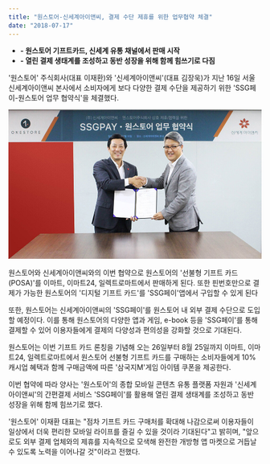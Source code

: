```yaml
---
title: "원스토어-신세계아이앤씨, 결제 수단 제휴를 위한 업무협약 체결"
date: "2018-07-17"
---
```


- **\- 원스토어 기프트카드, 신세계 유통 채널에서 판매 시작**
- **\- 열린 결제 생태계를 조성하고 동반 성장을 위해 함께 힘쓰기로 다짐**

'원스토어' 주식회사(대표 이재환)와 '신세계아이앤씨'(대표 김장욱)가 지난 16일 서울 신세계아이앤씨 본사에서 소비자에게 보다 다양한 결제 수단을 제공하기 위한 'SSG페이-원스토어 업무 협약식'을 체결했다.

![](images/180717_01.jpg)

원스토어와 신세계아이앤씨와의 이번 협약으로 원스토어의 '선불형 기프트 카드(POSA)'를 이마트, 이마트24, 일렉트로마트에서 판매하게 된다. 또한 핀번호만으로 결제가 가능한 원스토어의 '디지털 기프트 카드'를 'SSG페이'앱에서 구입할 수 있게 된다 

또한, 원스토어는 신세계아이앤씨의 'SSG페이'를 원스토어 내 외부 결제 수단으로 도입할 예정이다. 이를 통해 원스토어의 다양한 앱과 게임, e-book 등을 'SSG페이'를 통해 결제할 수 있어 이용자들에게 결제의 다양성과 편의성을 강화할 것으로 기대된다.

원스토어는 이번 기프트 카드 론칭을 기념해 오는 26일부터 8월 25일까지 이마트, 이마트24, 일렉트로마트에서 원스토어 선불형 기프트 카드를 구매하는 소비자들에게 10% 캐시업 혜택과 함께 구매금액에 따른 '삼국지M'게임 아이템 쿠폰을 제공한다. 

이번 협약에 따라 양사는 '원스토어'의 종합 모바일 콘텐츠 유통 플랫폼 자원과 '신세계아이앤씨'의 간편결제 서비스 'SSG페이'를 활용해 열린 결제 생태계를 조성하고 동반 성장을 위해 함께 힘쓰기로 했다.

'원스토어' 이재환 대표는 "점차 기프트 카드 구매처를 확대해 나감으로써 이용자들이 일상에서 더욱 편리한 모바일 라이프를 즐길 수 있을 것이라 기대된다"고 밝히며, "앞으로도 외부 결제 업체와의 제휴를 지속적으로 모색해 완전한 개방형 앱 마켓으로 거듭날 수 있도록 노력을 이어나갈 것"이라고 전했다.
